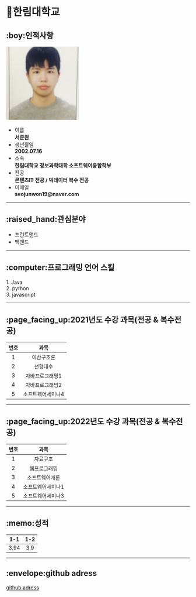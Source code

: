 # :school:한림대학교 

<h2>:boy:인적사항</h2>
<img src=face.png width= 200 height= 200>
<ul>
  <li>이름</li>
  <strong>서준원</strong>
  <li>생년월일</li>
  <strong>2002.07.16</strong>
  <li>소속</li>
  <strong>한림대학교 정보과학대학 소프트웨어융합학부</strong>
  <li>전공</li>
  <strong>콘텐츠IT 전공 / 빅데이터 복수 전공</strong>
  <li>이메일</li>
  <strong>seojunwon19@naver.com</strong>
</ul>
<hr>
<h2>:raised_hand:관심분야</h2>
<ul>
  <li>프런트앤드</li>
  <li>백앤드</li>
</ul>
<hr>
<h2>:computer:프로그래밍 언어 스킬</h2>
1. Java <br>
2. python <br>
3. javascript <br>
<hr>
<h2>:page_facing_up:2021년도 수강 과목(전공 & 복수전공)</h2>

|번호|과목|
|:---:|:---:|
|1|이산구조론|
|2|선형대수|
|3|자바프로그래밍1|
|4|자바프로그래밍2|
|5|소프트웨어세미나4|
<hr>

<h2>:page_facing_up:2022년도 수강 과목(전공 & 복수전공)</h2>

|번호|과목|
|:---:|:---:|
|1|자료구조|
|2|웹프로그래밍|
|3|소프트웨어개론|
|4|소프트웨어세미나1|
|5|소프트웨어세미나3|
<hr>

<h2>:memo:성적</h2>

|1-1|1-2|
|:---:|:---:|
|3.94|3.9|
<hr>

<h2>:envelope:github adress</h2>

[github adress](https://github.com/tjwnsdnjs3)







